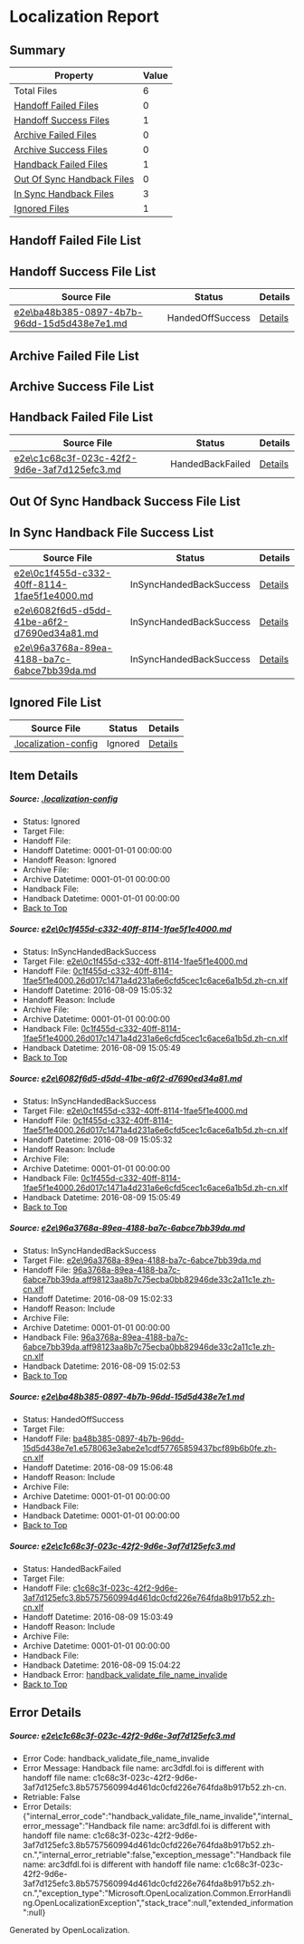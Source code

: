 # <a name='report-top'></a> Localization Report

## Summary
 Property | Value 
 -------- | ----- 
 Total Files | 6
[ Handoff Failed Files ](#handoff-failed-list)| 0
[ Handoff Success Files ](#handoff-success-list)| 1
[ Archive Failed Files ](#archive-failed-list)| 0
[ Archive Success Files ](#archive-success-list)| 0
[ Handback Failed Files ](#handback-failed-list)| 1
[ Out Of Sync Handback Files ](#outofsync-handback-success-list)| 0
[ In Sync Handback Files ](#insync-handback-success-list)| 3
[ Ignored Files ](#ignored-list)| 1

## <a name='handoff-failed-list'></a> Handoff Failed File List

## <a name='handoff-success-list'></a> Handoff Success File List
 Source File | Status | Details 
 ----------- | ------ | ------- 
 [e2e\ba48b385-0897-4b7b-96dd-15d5d438e7e1.md](https://github.com/OpenLocalizationTestOrg/oltest/blob/28fda03f70e7a0c19b4c8e23d39f8cf930cdd540/e2e/ba48b385-0897-4b7b-96dd-15d5d438e7e1.md) | HandedOffSuccess | [Details](#2f5c94f2919c40880df7b59dc3068b558fb5ee5d4)

## <a name='archive-failed-list'></a> Archive Failed File List

## <a name='archive-success-list'></a> Archive Success File List

## <a name='handback-failed-list'></a> Handback Failed File List
 Source File | Status | Details 
 ----------- | ------ | ------- 
 [e2e\c1c68c3f-023c-42f2-9d6e-3af7d125efc3.md](https://github.com/OpenLocalizationTestOrg/oltest/blob/948338806aacea7d5cb04a4500f0a00caa5b57aa/e2e/c1c68c3f-023c-42f2-9d6e-3af7d125efc3.md) | HandedBackFailed | [Details](#fc3980fa7eb7bba5d40d632285039e89456fb7d95)

## <a name='outofsync-handback-success-list'></a> Out Of Sync Handback Success File List

## <a name='insync-handback-success-list'></a> In Sync Handback File Success List
 Source File | Status | Details 
 ----------- | ------ | ------- 
 [e2e\0c1f455d-c332-40ff-8114-1fae5f1e4000.md](https://github.com/OpenLocalizationTestOrg/oltest/blob/a03650ea6aa5ebd26e2cefb3912deb2471b183b7/e2e/0c1f455d-c332-40ff-8114-1fae5f1e4000.md) | InSyncHandedBackSuccess | [Details](#f9c44b8b4af3e1862f388b65d29ba8d33f284c831)
 [e2e\6082f6d5-d5dd-41be-a6f2-d7690ed34a81.md](https://github.com/OpenLocalizationTestOrg/oltest/blob/28fda03f70e7a0c19b4c8e23d39f8cf930cdd540/e2e/6082f6d5-d5dd-41be-a6f2-d7690ed34a81.md) | InSyncHandedBackSuccess | [Details](#f9c44b8b4af3e1862f388b65d29ba8d33f284c832)
 [e2e\96a3768a-89ea-4188-ba7c-6abce7bb39da.md](https://github.com/OpenLocalizationTestOrg/oltest/blob/65df81aab3b9747356cd6857d3ff9aa97de80158/e2e/96a3768a-89ea-4188-ba7c-6abce7bb39da.md) | InSyncHandedBackSuccess | [Details](#265480755308ba0815fb1d15154a94b0fc6e965d3)

## <a name='ignored-list'></a> Ignored File List
 Source File | Status | Details 
 ----------- | ------ | ------- 
 [.localization-config](https://github.com/OpenLocalizationTestOrg/oltest/blob/28fda03f70e7a0c19b4c8e23d39f8cf930cdd540/.localization-config) | Ignored | [Details](#3d4f252ac210baf56311d7e97dcc2db10974dbd20)

## Item Details
##### <a name='3d4f252ac210baf56311d7e97dcc2db10974dbd20'></a> Source: [.localization-config](https://github.com/OpenLocalizationTestOrg/oltest/blob/28fda03f70e7a0c19b4c8e23d39f8cf930cdd540/.localization-config)
* Status: Ignored
* Target File: 
* Handoff File: 
* Handoff Datetime: 0001-01-01 00:00:00
* Handoff Reason: Ignored
* Archive File: 
* Archive Datetime: 0001-01-01 00:00:00
* Handback File: 
* Handback Datetime: 0001-01-01 00:00:00
* [Back to Top](#report-top)

##### <a name='f9c44b8b4af3e1862f388b65d29ba8d33f284c831'></a> Source: [e2e\0c1f455d-c332-40ff-8114-1fae5f1e4000.md](https://github.com/OpenLocalizationTestOrg/oltest/blob/a03650ea6aa5ebd26e2cefb3912deb2471b183b7/e2e/0c1f455d-c332-40ff-8114-1fae5f1e4000.md)
* Status: InSyncHandedBackSuccess
* Target File: [e2e\0c1f455d-c332-40ff-8114-1fae5f1e4000.md](https://github.com/OpenLocalizationTestOrg/ol-test-zhcn/blob/8f184a440b5369f35df1489e40a7fd3213ee7c2b/e2e/0c1f455d-c332-40ff-8114-1fae5f1e4000.md)
* Handoff File: [0c1f455d-c332-40ff-8114-1fae5f1e4000.26d017c1471a4d231a6e6cfd5cec1c6ace6a1b5d.zh-cn.xlf](https://github.com/OpenLocalizationTestOrg/olhandoff-e2e/blob/fffa10f521d814295055c94f190b2bba33131a6b/ol-handoff/OpenLocalizationTestOrg/ol-test-zhcn/ci/ht/0c1f455d-c332-40ff-8114-1fae5f1e4000.26d017c1471a4d231a6e6cfd5cec1c6ace6a1b5d.zh-cn.xlf)
* Handoff Datetime: 2016-08-09 15:05:32
* Handoff Reason: Include
* Archive File: 
* Archive Datetime: 0001-01-01 00:00:00
* Handback File: [0c1f455d-c332-40ff-8114-1fae5f1e4000.26d017c1471a4d231a6e6cfd5cec1c6ace6a1b5d.zh-cn.xlf](https://github.com/OpenLocalizationTestOrg/olhandback-e2e/blob/ea92659d29ccae0b81fe03216ee713943b9c7524/ol-handback/OpenLocalizationTestOrg/ol-test-zhcn/ci/ht/0c1f455d-c332-40ff-8114-1fae5f1e4000.26d017c1471a4d231a6e6cfd5cec1c6ace6a1b5d.zh-cn.xlf)
* Handback Datetime: 2016-08-09 15:05:49
* [Back to Top](#report-top)

##### <a name='f9c44b8b4af3e1862f388b65d29ba8d33f284c832'></a> Source: [e2e\6082f6d5-d5dd-41be-a6f2-d7690ed34a81.md](https://github.com/OpenLocalizationTestOrg/oltest/blob/28fda03f70e7a0c19b4c8e23d39f8cf930cdd540/e2e/6082f6d5-d5dd-41be-a6f2-d7690ed34a81.md)
* Status: InSyncHandedBackSuccess
* Target File: [e2e\0c1f455d-c332-40ff-8114-1fae5f1e4000.md](https://github.com/OpenLocalizationTestOrg/ol-test-zhcn/blob/8f184a440b5369f35df1489e40a7fd3213ee7c2b/e2e/0c1f455d-c332-40ff-8114-1fae5f1e4000.md)
* Handoff File: [0c1f455d-c332-40ff-8114-1fae5f1e4000.26d017c1471a4d231a6e6cfd5cec1c6ace6a1b5d.zh-cn.xlf](https://github.com/OpenLocalizationTestOrg/olhandoff-e2e/blob/fffa10f521d814295055c94f190b2bba33131a6b/ol-handoff/OpenLocalizationTestOrg/ol-test-zhcn/ci/ht/0c1f455d-c332-40ff-8114-1fae5f1e4000.26d017c1471a4d231a6e6cfd5cec1c6ace6a1b5d.zh-cn.xlf)
* Handoff Datetime: 2016-08-09 15:05:32
* Handoff Reason: Include
* Archive File: 
* Archive Datetime: 0001-01-01 00:00:00
* Handback File: [0c1f455d-c332-40ff-8114-1fae5f1e4000.26d017c1471a4d231a6e6cfd5cec1c6ace6a1b5d.zh-cn.xlf](https://github.com/OpenLocalizationTestOrg/olhandback-e2e/blob/ea92659d29ccae0b81fe03216ee713943b9c7524/ol-handback/OpenLocalizationTestOrg/ol-test-zhcn/ci/ht/0c1f455d-c332-40ff-8114-1fae5f1e4000.26d017c1471a4d231a6e6cfd5cec1c6ace6a1b5d.zh-cn.xlf)
* Handback Datetime: 2016-08-09 15:05:49
* [Back to Top](#report-top)

##### <a name='265480755308ba0815fb1d15154a94b0fc6e965d3'></a> Source: [e2e\96a3768a-89ea-4188-ba7c-6abce7bb39da.md](https://github.com/OpenLocalizationTestOrg/oltest/blob/65df81aab3b9747356cd6857d3ff9aa97de80158/e2e/96a3768a-89ea-4188-ba7c-6abce7bb39da.md)
* Status: InSyncHandedBackSuccess
* Target File: [e2e\96a3768a-89ea-4188-ba7c-6abce7bb39da.md](https://github.com/OpenLocalizationTestOrg/ol-test-zhcn/blob/c4ccd0dca15c8ecd4c656ee3a4fbe15a6125a0de/e2e/96a3768a-89ea-4188-ba7c-6abce7bb39da.md)
* Handoff File: [96a3768a-89ea-4188-ba7c-6abce7bb39da.aff98123aa8b7c75ecba0bb82946de33c2a11c1e.zh-cn.xlf](https://github.com/OpenLocalizationTestOrg/olhandoff-e2e/blob/d8a116754969f7bb8471be5c3a4196ff8c0e21ea/ol-handoff/OpenLocalizationTestOrg/ol-test-zhcn/ci/ht/96a3768a-89ea-4188-ba7c-6abce7bb39da.aff98123aa8b7c75ecba0bb82946de33c2a11c1e.zh-cn.xlf)
* Handoff Datetime: 2016-08-09 15:02:33
* Handoff Reason: Include
* Archive File: 
* Archive Datetime: 0001-01-01 00:00:00
* Handback File: [96a3768a-89ea-4188-ba7c-6abce7bb39da.aff98123aa8b7c75ecba0bb82946de33c2a11c1e.zh-cn.xlf](https://github.com/OpenLocalizationTestOrg/olhandback-e2e/blob/8af026079814822cd8834a90bea0cfe072cba13d/ol-handback/OpenLocalizationTestOrg/ol-test-zhcn/ci/ht/96a3768a-89ea-4188-ba7c-6abce7bb39da.aff98123aa8b7c75ecba0bb82946de33c2a11c1e.zh-cn.xlf)
* Handback Datetime: 2016-08-09 15:02:53
* [Back to Top](#report-top)

##### <a name='2f5c94f2919c40880df7b59dc3068b558fb5ee5d4'></a> Source: [e2e\ba48b385-0897-4b7b-96dd-15d5d438e7e1.md](https://github.com/OpenLocalizationTestOrg/oltest/blob/28fda03f70e7a0c19b4c8e23d39f8cf930cdd540/e2e/ba48b385-0897-4b7b-96dd-15d5d438e7e1.md)
* Status: HandedOffSuccess
* Target File: 
* Handoff File: [ba48b385-0897-4b7b-96dd-15d5d438e7e1.e578063e3abe2e1cdf57765859437bcf89b6b0fe.zh-cn.xlf](https://github.com/OpenLocalizationTestOrg/olhandoff-e2e/blob/72dfa0397a215e8c89574ca12b04749bfd501bdd/ol-handoff/OpenLocalizationTestOrg/ol-test-zhcn/ci/ht/ba48b385-0897-4b7b-96dd-15d5d438e7e1.e578063e3abe2e1cdf57765859437bcf89b6b0fe.zh-cn.xlf)
* Handoff Datetime: 2016-08-09 15:06:48
* Handoff Reason: Include
* Archive File: 
* Archive Datetime: 0001-01-01 00:00:00
* Handback File: 
* Handback Datetime: 0001-01-01 00:00:00
* [Back to Top](#report-top)

##### <a name='fc3980fa7eb7bba5d40d632285039e89456fb7d95'></a> Source: [e2e\c1c68c3f-023c-42f2-9d6e-3af7d125efc3.md](https://github.com/OpenLocalizationTestOrg/oltest/blob/948338806aacea7d5cb04a4500f0a00caa5b57aa/e2e/c1c68c3f-023c-42f2-9d6e-3af7d125efc3.md)
* Status: HandedBackFailed
* Target File: 
* Handoff File: [c1c68c3f-023c-42f2-9d6e-3af7d125efc3.8b5757560994d461dc0cfd226e764fda8b917b52.zh-cn.xlf](https://github.com/OpenLocalizationTestOrg/olhandoff-e2e/blob/45f82b645cb7f0ea311fca4136255bf6f47aa64d/ol-handoff/OpenLocalizationTestOrg/ol-test-zhcn/ci/ht/c1c68c3f-023c-42f2-9d6e-3af7d125efc3.8b5757560994d461dc0cfd226e764fda8b917b52.zh-cn.xlf)
* Handoff Datetime: 2016-08-09 15:03:49
* Handoff Reason: Include
* Archive File: 
* Archive Datetime: 0001-01-01 00:00:00
* Handback File: 
* Handback Datetime: 2016-08-09 15:04:22
* Handback Error: [handback_validate_file_name_invalide](#fc3980fa7eb7bba5d40d632285039e89456fb7d95handback_validate_file_name_invalide)
* [Back to Top](#report-top)


## Error Details
##### <a name='fc3980fa7eb7bba5d40d632285039e89456fb7d95handback_validate_file_name_invalide'></a> Source: [e2e\c1c68c3f-023c-42f2-9d6e-3af7d125efc3.md](#fc3980fa7eb7bba5d40d632285039e89456fb7d95)
* Error Code: handback_validate_file_name_invalide
* Error Message: Handback file name: arc3dfdl.foi is different with handoff file name: c1c68c3f-023c-42f2-9d6e-3af7d125efc3.8b5757560994d461dc0cfd226e764fda8b917b52.zh-cn.
* Retriable: False
* Error Details: {"internal_error_code":"handback_validate_file_name_invalide","internal_error_message":"Handback file name: arc3dfdl.foi is different with handoff file name: c1c68c3f-023c-42f2-9d6e-3af7d125efc3.8b5757560994d461dc0cfd226e764fda8b917b52.zh-cn.","internal_error_retriable":false,"exception_message":"Handback file name: arc3dfdl.foi is different with handoff file name: c1c68c3f-023c-42f2-9d6e-3af7d125efc3.8b5757560994d461dc0cfd226e764fda8b917b52.zh-cn.","exception_type":"Microsoft.OpenLocalization.Common.ErrorHandling.OpenLocalizationException","stack_trace":null,"extended_information":null}


Generated by OpenLocalization.
